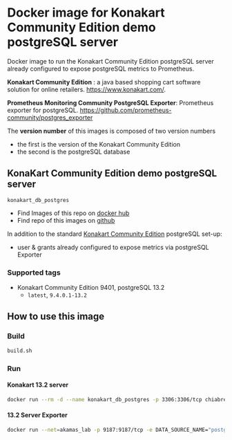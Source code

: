 # Docker image for Konakart Community Edition demo postgreSQL server

Docker image to run the Konakart Community Edition postgreSQL server already configured to expose postgreSQL metrics to Prometheus.

**Konakart Community Edition** : a java based shopping cart software solution for online retailers. https://www.konakart.com/.

**Prometheus Monitoring Community PostgreSQL Exporter**: Prometheus exporter for postgreSQL. https://github.com/prometheus-community/postgres_exporter

The **version number** of this images is composed of two version numbers
  * the first is the version of the Konakart Community Edition 
  * the second is the postgreSQL database 

## KonaKart Community Edition demo  postgreSQL server

`konakart_db_postgres`

* Find Images of this repo on [docker hub](https://hub.docker.com/repository/docker/chiabre/konakart_db_postgres)
* Find repo of this images on [github](https://github.com/chiabre/konakart_dockerized/konakart_db_postgres)

In addition to the standard [Konakart Community Edition](https://www.konakart.com/downloads/community_edition/) postgreSQL set-up:
* user & grants already configured to expose metrics via postgreSQL Exporter


### Supported tags

* Konakart Community Edition 9401, postgreSQL 13.2
   * `latest`, `9.4.0.1-13.2`

## How to use this image

### Build

```bash
build.sh
```

### Run

#### Konakart 13.2 server

```bash
docker run --rm -d --name konakart_db_postgres -p 3306:3306/tcp chiabre/konakart_db_postgres
```

#### 13.2 Server Exporter 

```bash
docker run --net=akamas_lab -p 9187:9187/tcp -e DATA_SOURCE_NAME="postgresql://konakart:konakart@konakart_db_postgres:5432/konakart?sslmode=disable" quay.io/prometheuscommunity/postgres-exporter
```